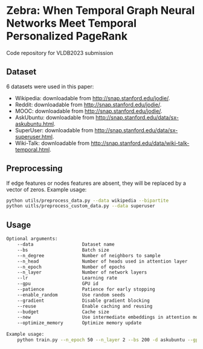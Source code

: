Zebra: When Temporal Graph Neural Networks Meet Temporal Personalized PageRank
=============================================================================

Code repository for VLDB2023 submission

## Dataset
6 datasets were used in this paper:

- Wikipedia: downloadable from http://snap.stanford.edu/jodie/.
- Reddit: downloadable from http://snap.stanford.edu/jodie/.
- MOOC: downloadable from http://snap.stanford.edu/jodie/.
- AskUbuntu: downloadable from http://snap.stanford.edu/data/sx-askubuntu.html.
- SuperUser: downloadable from http://snap.stanford.edu/data/sx-superuser.html.
- Wiki-Talk: downloadable from http://snap.stanford.edu/data/wiki-talk-temporal.html.

## Preprocessing
If edge features or nodes features are absent, they will be replaced by a vector of zeros. Example usage:
```sh
python utils/preprocess_data.py --data wikipedia --bipartite
python uitls/preprocess_custom_data.py --data superuser
```


## Usage
```sh
Optional arguments:
    --data                  Dataset name
    --bs                    Batch size
    --n_degree              Number of neighbors to sample
    --n_head                Number of heads used in attention layer
    --n_epoch               Number of epochs
    --n_layer               Number of network layers
    --lr                    Learning rate
    --gpu                   GPU id
    --patience              Patience for early stopping
    --enable_random         Use random seeds
    --gradient              Disable gradient blocking
    --reuse                 Enable caching and reusing
    --budget                Cache size
    --new                   Use intermediate embeddings in attention modules
    --optimize_memory       Optimize memory update
    
Example usage:
    python train.py --n_epoch 50 --n_layer 2 --bs 200 -d askubuntu --gpu 0  --optimize_memory --new --reuse --budget 1000 --lr 1e-6
```
